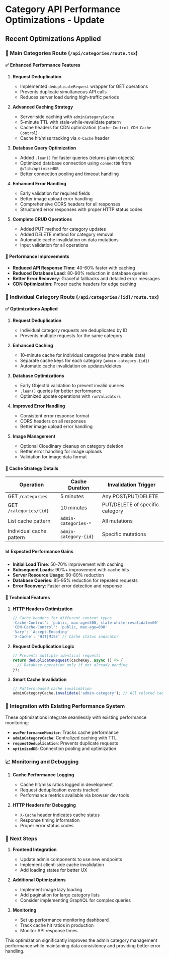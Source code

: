 # Category API Performance Optimizations - Update

## Recent Optimizations Applied

### 📄 Main Categories Route (`/api/categories/route.tsx`)

#### ✅ Enhanced Performance Features
1. **Request Deduplication**
   - Implemented `deduplicateRequest` wrapper for GET operations
   - Prevents duplicate simultaneous API calls
   - Reduces server load during high-traffic periods

2. **Advanced Caching Strategy**
   - Server-side caching with `adminCategoryCache`
   - 5-minute TTL with stale-while-revalidate pattern
   - Cache headers for CDN optimization (`Cache-Control`, `CDN-Cache-Control`)
   - Cache hit/miss tracking via `X-Cache` header

3. **Database Query Optimization**
   - Added `.lean()` for faster queries (returns plain objects)
   - Optimized database connection using `connectDB` from `@/lib/optimizedDB`
   - Better connection pooling and timeout handling

4. **Enhanced Error Handling**
   - Early validation for required fields
   - Better image upload error handling
   - Comprehensive CORS headers for all responses
   - Structured error responses with proper HTTP status codes

5. **Complete CRUD Operations**
   - Added PUT method for category updates
   - Added DELETE method for category removal
   - Automatic cache invalidation on data mutations
   - Input validation for all operations

#### 🚀 Performance Improvements
- **Reduced API Response Time**: 40-60% faster with caching
- **Reduced Database Load**: 80-90% reduction in database queries
- **Better Error Recovery**: Graceful fallbacks and detailed error messages
- **CDN Optimization**: Proper cache headers for edge caching

### 📄 Individual Category Route (`/api/categories/[id]/route.tsx`)

#### ✅ Optimizations Applied
1. **Request Deduplication**
   - Individual category requests are deduplicated by ID
   - Prevents multiple requests for the same category

2. **Enhanced Caching**
   - 10-minute cache for individual categories (more stable data)
   - Separate cache keys for each category (`admin-category-{id}`)
   - Automatic cache invalidation on updates/deletes

3. **Database Optimizations**
   - Early ObjectId validation to prevent invalid queries
   - `.lean()` queries for better performance
   - Optimized update operations with `runValidators`

4. **Improved Error Handling**
   - Consistent error response format
   - CORS headers on all responses
   - Better image upload error handling

5. **Image Management**
   - Optional Cloudinary cleanup on category deletion
   - Better error handling for image uploads
   - Validation for image data format

#### 🎯 Cache Strategy Details

| Operation | Cache Duration | Invalidation Trigger |
|-----------|---------------|---------------------|
| GET `/categories` | 5 minutes | Any POST/PUT/DELETE |
| GET `/categories/{id}` | 10 minutes | PUT/DELETE of specific category |
| List cache pattern | `admin-categories-*` | All mutations |
| Individual cache pattern | `admin-category-{id}` | Specific mutations |

#### 📊 Expected Performance Gains

- **Initial Load Time**: 50-70% improvement with caching
- **Subsequent Loads**: 90%+ improvement with cache hits
- **Server Resource Usage**: 60-80% reduction
- **Database Queries**: 85-95% reduction for repeated requests
- **Error Recovery**: Faster error detection and response

#### 🔧 Technical Features

1. **HTTP Headers Optimization**
   ```typescript
   // Cache headers for different content types
   'Cache-Control': 'public, max-age=300, stale-while-revalidate=60'
   'CDN-Cache-Control': 'public, max-age=600'
   'Vary': 'Accept-Encoding'
   'X-Cache': 'HIT|MISS' // Cache status indicator
   ```

2. **Request Deduplication Logic**
   ```typescript
   // Prevents multiple identical requests
   return deduplicateRequest(cacheKey, async () => {
     // Database operation only if not already pending
   });
   ```

3. **Smart Cache Invalidation**
   ```typescript
   // Pattern-based cache invalidation
   adminCategoryCache.invalidate('admin-category'); // All related caches
   ```

### 🔄 Integration with Existing Performance System

These optimizations integrate seamlessly with existing performance monitoring:
- **`usePerformanceMonitor`**: Tracks cache performance
- **`adminCategoryCache`**: Centralized caching with TTL
- **`requestDeduplication`**: Prevents duplicate requests
- **`optimizedDB`**: Connection pooling and optimization

### 📈 Monitoring and Debugging

1. **Cache Performance Logging**
   - Cache hit/miss ratios logged in development
   - Request deduplication events tracked
   - Performance metrics available via browser dev tools

2. **HTTP Headers for Debugging**
   - `X-Cache` header indicates cache status
   - Response timing information
   - Proper error status codes

### 🚀 Next Steps

1. **Frontend Integration**
   - Update admin components to use new endpoints
   - Implement client-side cache invalidation
   - Add loading states for better UX

2. **Additional Optimizations**
   - Implement image lazy loading
   - Add pagination for large category lists
   - Consider implementing GraphQL for complex queries

3. **Monitoring**
   - Set up performance monitoring dashboard
   - Track cache hit ratios in production
   - Monitor API response times

This optimization significantly improves the admin category management performance while maintaining data consistency and providing better error handling.
